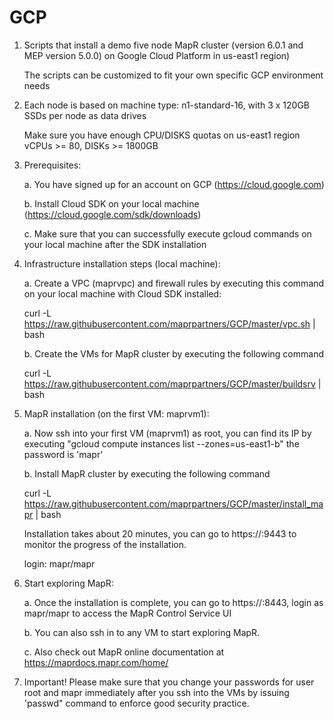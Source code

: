 # GCP

1. Scripts that install a demo five node MapR cluster (version 6.0.1 and MEP version 5.0.0) on Google Cloud 
   Platform in us-east1 region)

   The scripts can be customized to fit your own specific GCP environment needs

2. Each node is based on machine type: 
   n1-standard-16, with 3 x 120GB SSDs per node as data drives
   
   Make sure you have enough CPU/DISKS quotas on us-east1 region
   vCPUs >= 80, DISKs >= 1800GB

3. Prerequisites:
 
   a. You have signed up for an account on GCP (https://cloud.google.com)
   
   b. Install Cloud SDK on your local machine (https://cloud.google.com/sdk/downloads)
   
   c. Make sure that you can successfully execute gcloud commands on your local machine after the
      SDK installation

4. Infrastructure installation steps (local machine): 

   a. Create a VPC (maprvpc) and firewall rules by executing this command on your local machine with Cloud SDK installed:
   
      curl -L https://raw.githubusercontent.com/maprpartners/GCP/master/vpc.sh | bash

   
   b. Create the VMs for MapR cluster by executing the following command
   
      curl -L https://raw.githubusercontent.com/maprpartners/GCP/master/buildsrv | bash

5. MapR installation (on the first VM: maprvm1): 
   
   a. Now ssh into your first VM (maprvm1) as root, you can find its IP by executing "gcloud compute instances list --zones=us-east1-b"
      the password is 'mapr'
      
   b. Install MapR cluster by executing the following command
   
      curl -L https://raw.githubusercontent.com/maprpartners/GCP/master/install_mapr | bash
     
      Installation takes about 20 minutes, you can go to https://<IP of first VM>:9443 to monitor the progress of the installation. 

      login: mapr/mapr 

6. Start exploring MapR:
   
   a. Once the installation is complete, you can go to https://<IP of first VM>:8443, login as mapr/mapr to access the MapR Control Service UI

   b. You can also ssh in to any VM to start exploring MapR. 
 
   c. Also check out MapR online documentation at https://maprdocs.mapr.com/home/

7. Important! Please make sure that you change your passwords for user root and mapr immediately after you ssh into the VMs by issuing 'passwd" command to enforce good security practice.
    
